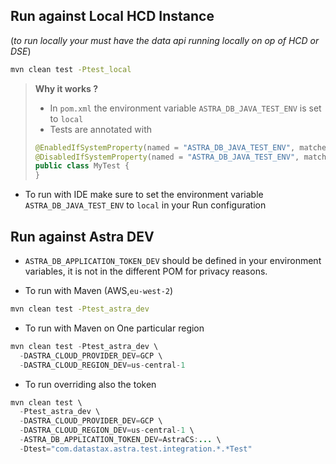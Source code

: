 
## Run against Local HCD Instance 
(_to run locally your must have the data api running locally on op of HCD or DSE_)

```bash
mvn clean test -Ptest_local
```

> **Why it works ?**
> 
> - In `pom.xml` the environment variable `ASTRA_DB_JAVA_TEST_ENV` is set to `local` 
> - Tests are annotated with
> 
> ```java
> @EnabledIfSystemProperty(named = "ASTRA_DB_JAVA_TEST_ENV", matches = "local")
> @DisabledIfSystemProperty(named = "ASTRA_DB_JAVA_TEST_ENV", matches = "(?!local)")
> public class MyTest {
> }
> ```

- To run with IDE make sure to set the environment variable `ASTRA_DB_JAVA_TEST_ENV` to `local` in your Run configuration


## Run against Astra DEV

- `ASTRA_DB_APPLICATION_TOKEN_DEV` should be defined in your environment variables, it is not in the different POM for privacy reasons.

- To run with Maven (AWS,`eu-west-2`)

```bash
mvn clean test -Ptest_astra_dev
```

- To run with Maven on One particular region

```java
mvn clean test -Ptest_astra_dev \
  -DASTRA_CLOUD_PROVIDER_DEV=GCP \
  -DASTRA_CLOUD_REGION_DEV=us-central-1
```

- To run overriding also the token

```java
mvn clean test \
  -Ptest_astra_dev \
  -DASTRA_CLOUD_PROVIDER_DEV=GCP \
  -DASTRA_CLOUD_REGION_DEV=us-central-1 \
  -ASTRA_DB_APPLICATION_TOKEN_DEV=AstraCS:... \
  -Dtest="com.datastax.astra.test.integration.*.*Test"
```

